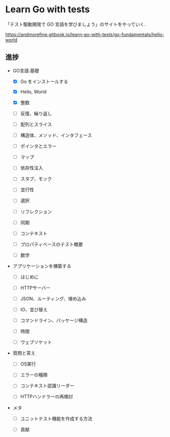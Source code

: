 # Learn Go with tests

「テスト駆動開発で GO 言語を学びましょう」のサイトをやっていく.

https://andmorefine.gitbook.io/learn-go-with-tests/go-fundamentals/hello-world

## 進捗

* GO言語:基礎

    * [x] Go をインストールする

    * [x] Hello, World

    * [x] 整数

    * [ ] 反復、繰り返し

    * [ ] 配列とスライス

    * [ ] 構造体、メソッド、インタフェース

    * [ ] ポインタとエラー

    * [ ] マップ

    * [ ] 依存性注入

    * [ ] スタブ、モック

    * [ ] 並行性

    * [ ] 選択

    * [ ] リフレクション

    * [ ] 同期

    * [ ] コンテキスト

    * [ ] プロパティベースのテスト概要

    * [ ] 数学

* アプリケーションを構築する

    * [ ] はじめに

    * [ ] HTTPサーバー

    * [ ] JSON、ルーティング、埋め込み

    * [ ] IO、並び替え

    * [ ] コマンドライン、パッケージ構造

    * [ ] 時間

    * [ ] ウェブソケット

* 質問と答え

    * [ ] OS実行

    * [ ] エラーの種類

    * [ ] コンテキスト認識リーダー

    * [ ] HTTPハンドラーの再検討

* メタ

    * [ ] ユニットテスト機能を作成する方法

    * [ ] 貢献
